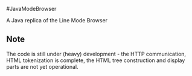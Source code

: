 #JavaModeBrowser

A Java replica of the Line Mode Browser

## Note

The code is still under (heavy) development - the HTTP communication, HTML tokenization is complete, the HTML tree construction and display parts are not yet operational.
